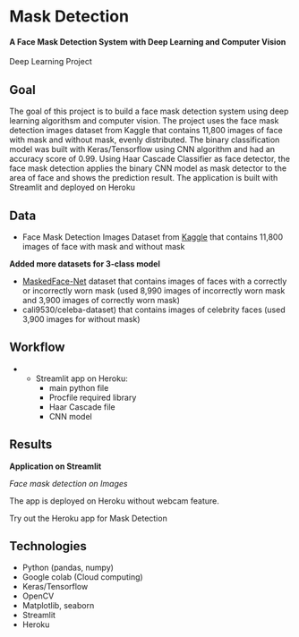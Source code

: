 

# Mask Detection

#### A Face Mask Detection System with Deep Learning and Computer Vision

Deep Learning Project

## Goal

The goal of this project is to build a face mask detection system using deep learning algorithsm and computer vision. The project uses the face mask detection images dataset from Kaggle that contains 11,800 images of face with mask and without mask, evenly distributed. The binary classification model was built with Keras/Tensorflow using CNN algorithm and had an accuracy score of 0.99. Using Haar Cascade Classifier as face detector, the face mask detection applies the binary CNN model as mask detector to the area of face and shows the prediction result. The application is built with Streamlit and deployed on Heroku


## Data

- Face Mask Detection Images Dataset from [Kaggle](https://www.kaggle.com/ashishjangra27/face-mask-12k-images-dataset) that contains 11,800 images of face with mask and without mask

**Added more datasets for 3-class model**

- [MaskedFace-Net](https://github.com/cabani/MaskedFace-Net) dataset that contains images of faces with a correctly or incorrectly worn mask (used 8,990 images of incorrectly worn mask and 3,900 images of correctly worn mask)
- cali9530/celeba-dataset) that contains images of celebrity faces (used 3,900 images for without mask)

## Workflow

-
  - Streamlit app on Heroku:
    - main python file
    - Procfile
      required library
    - Haar Cascade file
    - CNN model

## Results

**Application on Streamlit**

*Face mask detection on Images*


The app is deployed on Heroku without webcam feature. 

Try out the Heroku app for Mask Detection 

## Technologies

- Python (pandas, numpy)
- Google colab (Cloud computing)
- Keras/Tensorflow
- OpenCV
- Matplotlib, seaborn
- Streamlit
- Heroku
